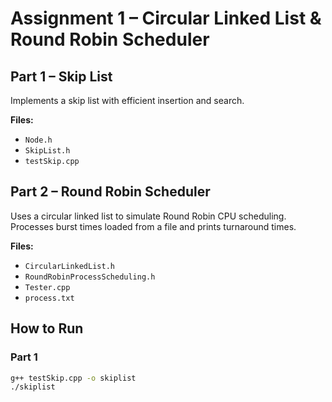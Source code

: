# Assignment 1 – Circular Linked List & Round Robin Scheduler

## Part 1 – Skip List  
Implements a skip list with efficient insertion and search.

**Files:**  
- `Node.h`  
- `SkipList.h`  
- `testSkip.cpp`

## Part 2 – Round Robin Scheduler  
Uses a circular linked list to simulate Round Robin CPU scheduling.  
Processes burst times loaded from a file and prints turnaround times.

**Files:**  
- `CircularLinkedList.h`  
- `RoundRobinProcessScheduling.h`  
- `Tester.cpp`  
- `process.txt`

## How to Run

### Part 1
```bash
g++ testSkip.cpp -o skiplist
./skiplist
